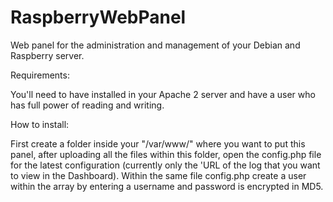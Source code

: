 RaspberryWebPanel
=================

Web panel for the administration and management of your Debian and Raspberry server.


Requirements:

You'll need to have installed in your Apache 2 server and have a user who has full power of reading and writing.

How to install:

First create a folder inside your "/var/www/" where you want to put this panel, after uploading all the files within this folder, open the config.php file for the latest configuration (currently only the 'URL of the log that you want to view in the Dashboard).
Within the same file config.php create a user within the array by entering a username and password is encrypted in MD5.
